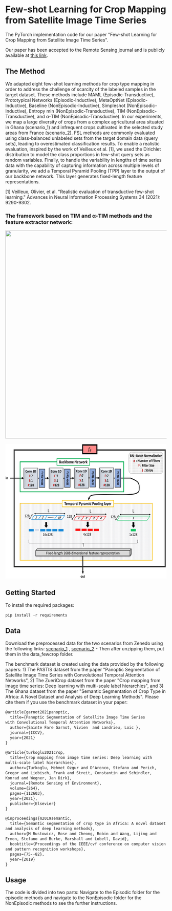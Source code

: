 # Few-shot Learning for Crop Mapping from Satellite Image Time Series
The PyTorch implementation code for our paper "Few-shot Learning for Crop Mapping from Satellite Image Time Series".

Our paper has been accepted to the Remote Sensing journal and is publicly available at [this link](https://www.mdpi.com/2072-4292/16/6/1026).

## The Method
We adapted eight few-shot learning methods for crop type mapping in order to address the challenge of scarcity of the labeled samples in the target dataset. These methods include MAML (Episodic-Transductive), Prototypical Networks (Episodic-Inductive), MetaOptNet (Episodic-Inductive), Baseline (NonEpisodic-Inductive), Simpleshot (NonEpisodic-Inductive), Entropy min (NonEpisodic-Transductive), TIM (NonEpisodic-Transductive), and α-TIM (NonEpisodic-Transductive). In our experiments, we map a large diversity of crops from a complex agricultural area situated in Ghana (scenario_1) and infrequent crops cultivated in the selected study areas from France (scenario_2). FSL methods are commonly evaluated using class-balanced unlabeled sets from the target domain data (query sets), leading to overestimated classification results. To enable a realistic evaluation, inspired by the work of Veilleux et al. [1], we used the Dirichlet distribution to model the class proportions in few-shot query sets as random variables. Finally, to handle the variability in lengths of time series data with the capability of capturing information across multiple levels of granularity, we add a Temporal Pyramid Pooling (TPP) layer to the output of our backbone network. This layer generates fixed-length feature representations.

[1] Veilleux, Olivier, et al. "Realistic evaluation of transductive few-shot learning." Advances in Neural Information Processing Systems 34 (2021): 9290-9302.

### The framework based on TIM and α-TIM methods and the feature extractor network: 
<p align="center"><img src="https://github.com/Sina-Mohammadi/FewCrop/blob/main/fig/framework.jpg" width="730" height="650"></p>
<p align="center"><img src="https://github.com/Sina-Mohammadi/FewCrop/blob/main/fig/featureextractor.jpg" width="550" height="420"></p>


## Getting Started
To install the required packages:
```
pip install -r requirements
```
## Data
Download the preprocessed data for the two scenarios from Zenedo using the following links: [scenario_1]([https://zenodo.org/records/10802507/files/scenario_1.rar?download=1]) , [scenario_2]([https://zenodo.org/api/records/10802507/draft/files/scenario_2.rar/content](https://zenodo.org/records/10802507/files/scenario_2.rar?download=1)) - Then after unzipping them, put them in the data_fewcrop folder.

The benchmark dataset is created using the data provided by the following papers: 1) The PASTIS dataset from the paper "Panoptic Segmentation of Satellite Image Time Series with Convolutional Temporal Attention Networks", 2) The ZueriCrop dataset from the paper "Crop mapping from image time series: Deep learning with multi-scale label hierarchies", and 3) The Ghana dataset from the paper "Semantic Segmentation of Crop Type in Africa: A Novel Dataset and Analysis of Deep Learning Methods". Please cite them if you use the benchmark dataset in your paper:

```
@article{garnot2021panoptic,
  title={Panoptic Segmentation of Satellite Image Time Series
with Convolutional Temporal Attention Networks},
  author={Sainte Fare Garnot, Vivien  and Landrieu, Loic },
  journal={ICCV},
  year={2021}
}
```

```
@article{turkoglu2021crop,
  title={Crop mapping from image time series: Deep learning with multi-scale label hierarchies},
  author={Turkoglu, Mehmet Ozgur and D'Aronco, Stefano and Perich, Gregor and Liebisch, Frank and Streit, Constantin and Schindler, Konrad and Wegner, Jan Dirk},
  journal={Remote Sensing of Environment},
  volume={264},
  pages={112603},
  year={2021},
  publisher={Elsevier}
}
```

```
@inproceedings{m2019semantic,
  title={Semantic segmentation of crop type in Africa: A novel dataset and analysis of deep learning methods},
  author={M Rustowicz, Rose and Cheong, Robin and Wang, Lijing and Ermon, Stefano and Burke, Marshall and Lobell, David},
  booktitle={Proceedings of the IEEE/cvf conference on computer vision and pattern recognition workshops},
  pages={75--82},
  year={2019}
}
```


## Usage
The code is divided into two parts: Navigate to the Episodic folder for the episodic methods and navigate to the NonEpisodic folder for the NonEpisodic methods to see the further instructions.
